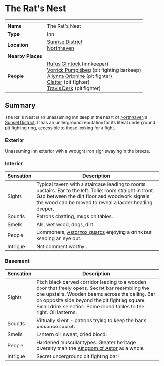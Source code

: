 # The Rat's Nest

| []() | |
| --- | --- |
| **Name** | The Rat's Nest |
| **Type** | Inn |
| **Location** | [Sunrise District](../../districts/sunrise-district.md)<br>[Northhaven](../../cities/northhaven.md) |
| **Nearby Places** | |
| **People** | [Rufus Glintock](../../../characters/rufus-glintock.md) (innkeeper)<br>[Vorrick Pumpitibeg](../../../characters/vorrick-pumpitibeg.md) (pit fighting barkeep)<br>[Allynna Oriphine](../../../characters/allynna-oriphine.md) (pit fighter)<br>[Clatter](../../../characters/clatter.md) (pit fighter)<br>[Travis Derk](../../../characters/travis-derk.md) (pit fighter) |

## Summary

The Rat's Nest is an unassuming inn deep in the heart of [Northhaven](../../cities/northhaven.md)'s [Sunset District](../../districts/sunset-district.md). It has an underground reputation for its literal underground pit fighting ring, accessible to those looking for a fight.

### Exterior

Unassuming inn exterior with a wrought iron sign swaying in the breeze.

### Interior

| Sensation | Description |
| ---- | --- |
| Sights | Typical tavern with a staircase leading to rooms upstairs. Bar to the left. Toilet room straight in front. Gap between the dirt floor and woodwork signals the wood can be moved to reveal a ladder heading deeper. |
| Sounds | Patrons chatting, mugs on tables. |
| Smells | Ale, wet wood, dogs, dirt. |
| People | Commoners, [Astornox guards](../../../organisations/astornox/ranks/astornox-guard.md) enjoying a drink but keeping an eye out. |
| Intrigue | Not comment worthy... |

### Basement

| Sensation | Description |
| ---- | --- |
| Sights | Pitch black carved corridor leading to a wooden door that freely opens. Secret bar resembling the one upstairs. Wooden beams across the ceiling. Bar on opposite side beyond the pit fighting square. Small drink selection. Some round tables to the right. Oil lanterns. |
| Sounds | Virtually silent - patrons trying to keep the bar's presence secret. |
| Smells | Lantern oil, sweat, dried blood. |
| People | Hardened muscular types. Greater heritage diversity than the [Kingdom of Astor](../../../civilisations/kingdom-of-astor/kingdom-of-astor.md) as a whole. |
| Intrigue | Secret underground pit fighting bar! |

